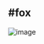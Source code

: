 #fox
-----------------------------------
 ![image](https://github.com/wenbo2018/fox/blob/master/fox-framework1.png)
